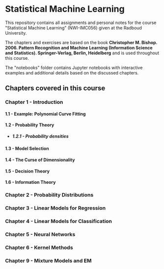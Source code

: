 # Statistical Machine Learning

This repository contains all assignments and personal notes for the course "Statistical Machine Learning" (NWI-IMC056) given at the Radboud University. 

The chapters and exercises are based on the book **Christopher M. Bishop. 2006. Pattern Recognition and Machine Learning (Information Science and Statistics). Springer-Verlag, Berlin, Heidelberg** and is used throughout this course.

The "notebooks" folder contains Jupyter notebooks with interactive examples and additional details based on the discussed chapters.


## Chapters covered in this course

### Chapter 1 - Introduction

#### 1.1 - Example: Polynomial Curve Fitting
#### 1.2 - Probability Theory

* ##### 1.2.1 - Probability densities

#### 1.3 - Model Selection
#### 1.4 - The Curse of Dimensionality
#### 1.5 - Decision Theory
#### 1.6 - Information Theory

### Chapter 2 - Probability Distributions


### Chapter 3 - Linear Models for Regression


### Chapter 4 - Linear Models for Classification



### Chapter 5 - Neural Networks



### Chapter 6 - Kernel Methods



### Chapter 9 - Mixture Models and EM



